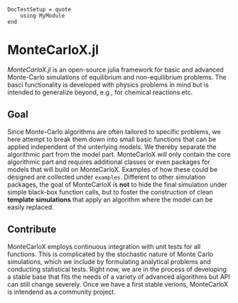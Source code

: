 ```@meta
DocTestSetup = quote
    using MyModule
end
```

# MonteCarloX.jl

*MonteCarloX.jl* is an open-source julia framework for basic and advanced Monte-Carlo simulations of equilibrium and non-equilibrium problems. The basci functionality is developed with physics problems in mind but is intended to generalize beyond, e.g., for chemical reactions etc.

## Goal
Since Monte-Carlo algorithms are often tailored to specific problems, we here attempt to break them down into small basic functions that can be applied independent of the unterlying models. We thereby separate the algorithmic part from the model part. MonteCarloX will only contain the core algorithmic part and requires additional classes or even packages for models that will build on MonteCarloX. Examples of how these could be designed are collected under `examples`. Different to other simulation packages, the goal of MonteCarloX is **not** to hide the final simulation under simple black-box function calls, but to foster the construction of clean **template simulations** that apply an algorithm where the model can be easily replaced.

## Contribute
MonteCarloX employs continuous integration with unit tests for all functions. This is complicated by the stochastic nature of Monte Carlo simulations, which we include by formulating analytical problems and conducting statistical tests. Right now, we are in the process of developing a stable base that fits the needs of a variety of advanced algorithms but API can still change severely. Once we have a first stable verions, MonteCarloX is intendend as a community project.

